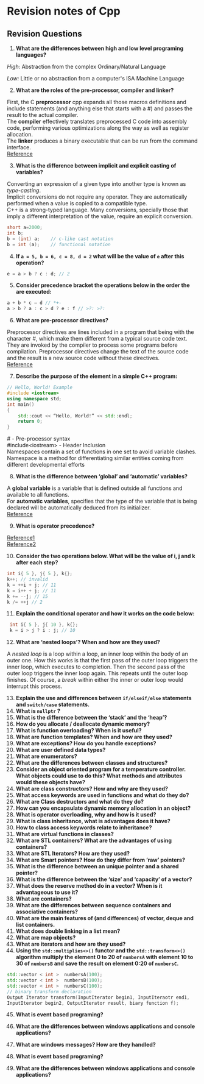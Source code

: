 # Revision notes of Cpp


## Revision Questions

1.	**What are the differences between high and low level programing languages?**

*High:*
Abstraction from the complex 
Ordinary/Natural Language

*Low:* 
Little or no abstraction from a computer's ISA
Machine Language

2.	**What are the roles of the pre-processor, compiler and linker?**  

First, the C **preprocessor** cpp expands all those macros definitions and include statements (and anything else that starts with a #) and passes the result to the actual compiler.  
The **compiler** effectively translates preprocessed C code into assembly code, performing various optimizations along the way as well as register allocation.  
The **linker** produces a binary executable that can be run from the command interface.  
[Reference](https://courses.cs.washington.edu/courses/cse378/97au/help/compilation.html)

3.	**What is the difference between implicit and explicit casting of variables?**

Converting an expression of a given type into another type is known as *type-casting*.  
Implicit conversions do not require any operator. They are automatically performed when a value is copied to a compatible type.  
C++ is a strong-typed language. Many conversions, specially those that imply a different interpretation of the value, require an explicit conversion.  
```cpp
short a=2000;
int b;
b = (int) a;    // c-like cast notation
b = int (a);    // functional notation 
```

4.	**If ```a = 5, b = 6, c = 8, d = 2``` what will be the value of ```e``` after this operation?**
```cpp
e = a > b ? c : d; // 2
```


5.	**Consider precedence bracket the operations below in the order the are executed:**
```cpp
a + b * c – d // *+-
a > b ? a : c > d ? e : f // >?: >?:
```

6.	**What are pre-processor directives?**

Preprocessor directives are lines included in a program that being with the character #, which make them different from a typical source code text. They are invoked by the compiler to process some programs before compilation. Preprocessor directives change the text of the source code and the result is a new source code without these directives.  
[Reference](https://www.techopedia.com/definition/24295/preprocessor-directive)

7.	**Describe the purpose of the element in a simple C++ program:**
```cpp
// Hello, World! Example
#include <iostream>
using namespace std;
int main()
{
    std::cout << “Hello, World!” << std::endl;
    return 0;
}
```
\# - Pre-processor syntax  
\#include\<iostream\> - Header Inclusion  
Namespaces contain a set of functions in one set to avoid variable clashes. Namespace is a method for differentiating similar entities coming from different developmental efforts

8.	**What is the difference between ‘global’ and ‘automatic’ variables?**

A **global variable** is a variable that is defined outside all functions and available to all functions.  
For **automatic variables**, specifies that the type of the variable that is being declared will be automatically deduced from its initializer.  
[Reference](http://faculty.cs.niu.edu/~freedman/241/241notes/241var2.htm)

9.	**What is operator precedence?**

[Reference1](https://msdn.microsoft.com/en-us/library/126fe14k.aspx)  
[Reference2](http://en.cppreference.com/w/cpp/language/operator_precedence)

10.	**Consider the two operations below. What will be the value of i, j and k after each step?**
 ```cpp
 int i{ 5 }, j{ 5 }, k{};
 k++; // invalid
 k = ++i + j; // 11
 k = i++ + j; // 11
 k += --j; // 15
 k /= ++j // 2
 ```
 
11.	**Explain the conditional operator and how it works on the code below:**
```cpp
 int i{ 5 }, j{ 10 }, k{};
 k = i > j ? i : j; // 10
 ```
 
12.	**What are ‘nested loops’? When and how are they used?**

A *nested loop* is a loop within a loop, an inner loop within the body of an outer one. How this works is that the first pass of the outer loop triggers the inner loop, which executes to completion. Then the second pass of the outer loop triggers the inner loop again. This repeats until the outer loop finishes. Of course, a *break* within either the inner or outer loop would interrupt this process.  

13.	**Explain the use and differences between ```if/elseif/else``` statements and ```switch/case``` statements.**
14.	**What is ```nullptr``` ?**
15.	**What is the difference between the ‘stack’ and the ‘heap’?**
16.	**How do you allocate / deallocate dynamic memory?**
17.	**What is function overloading? When is it useful?**
18.	**What are function templates? When and how are they used?**
19.	**What are exceptions? How do you handle exceptions?**
20.	**What are user defined data types?**
21.	**What are enumerators?**
22.	**What are the differences between classes and structures?**
23.	**Consider an object oriented program for a temperature controller. What objects could use to do this? What methods and attributes would these objects have?**
24.	**What are class constructors? How and why are they used?**
25.	**What access keywords are used in functions and what do they do?**
26.	**What are Class destructors and what do they do?**
27.	**How can you encapsulate dynamic memory allocation in an object?**
28.	**What is operator overloading, why and how is it used?**
29.	**What is class inheritance, what is advantages does it have?**
30.	**How to class access keywords relate to inheritance?**
31.	**What are virtual functions in classes?**
32.	**What are STL containers? What are the advantages of using containers?**
33.	**What are STL Iterators? How are they used?**
34.	**What are Smart pointers? How do they differ from ‘raw’ pointers?**
35.	**What is the difference between an unique pointer and a shared pointer?**
36.	**What is the difference between the ‘size’ and ‘capacity’ of a vector?**
37.	**What does the reserve method do in a vector?  When is it advantageous to use it?**
38.	**What are containers?**
39.	**What are the differences between sequence containers and associative containers?**
40.	**What are the main features of (and differences) of vector, deque and list containers.**
41.	**What does double linking in a list mean?**
42.	**What are map objects?**
43.	**What are iterators and how are they used?**
44.	**Using the ```std::multiplies<>()``` functor and the ```std::transform<>()```  algorithm multiply the element 0 to 20 of ```numbersA``` with element 10 to 30 of ```numbersB``` and save the result on element 0:20 of ```numbersC```.**
```cpp
std::vector < int >  numbersA(100);
std::vector < int >  numbersB(100);
std::vector < int >  numbersC(100);
// binary transform declaration
Output Iterator transform(InputIterator begin1, InputIteraotr end1, 
InputIterator begin2, OutputIterator result, biary function f);
```
45.	**What is event based programing?**

46.	**What are the differences between windows applications and console applications?**

47.	**What are windows messages? How are they handled?**

48.	**What is event based programing?**

49.	**What are the differences between windows applications and console applications?**

